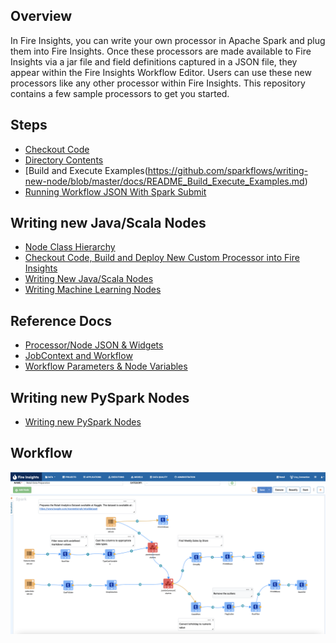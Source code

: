 ## Overview

In Fire Insights, you can write your own processor in Apache Spark and plug them into Fire Insights. Once these processors are made available to Fire Insights via a jar file and field definitions captured in a JSON file, they appear within the Fire Insights Workflow Editor. Users can use these new processors like any other processor within Fire Insights. This repository contains a few sample processors to get you started.

<!--- # For more examples on writing nodes in Sparkflows, refer: -->

<!--- https://github.com/sparkflows/sparkflows-stanfordcorenlp -->

<!--- 
 This should be the structure: 
  Step 1:  Check out from git - Just include checking out and installing jar/code
      - move content from Developing with IntelliJ/Scala IDE for Eclipse here
      - Move building and deploying to step 6
  Step 2: Copy " Directory Contents" and explain the contents
  Step 3: Explain node hierarchy including a hierarchy diagram 
  Step 4: Creating new node 
         - Creating new connectors node 
            - Creating JSON  - show real JSON code in help - add more comments to code 
            - Creating node implementation - show real JSON code in help - add more comments to code 
            - Creating node rules - show real JSON code in help - add more comments to code 
         - Creating new processor node 
             - Follow same structure as connector node
         - Creating new Machine learning node 
            - Follow same structure as connector node
 Step 5: Running Test workflow to test node 
 Step 6: Deploying your new node
--> 

## Steps

- [Checkout Code](https://github.com/sparkflows/writing-new-node/blob/master/docs/README_Checkout_Code.md)
- [Directory Contents](https://github.com/sparkflows/writing-new-node/blob/master/docs/README_Directory_Contents.md)
- [Build and Execute Examples(https://github.com/sparkflows/writing-new-node/blob/master/docs/README_Build_Execute_Examples.md)
- [Running Workflow JSON With Spark Submit](https://github.com/sparkflows/writing-new-node/blob/master/docs/README_Running_Workflow_JSON_With_Spark_Submit.md)


## Writing new Java/Scala Nodes

- [Node Class Hierarchy](https://github.com/sparkflows/writing-new-node/blob/master/docs/README_Node_Class_Hierarchy.md)
- [Checkout Code, Build and Deploy New Custom Processor into Fire Insights](https://github.com/sparkflows/writing-new-node/blob/master/docs/README_Checkout_Code_And_Build.md)
- [Writing New Java/Scala Nodes](https://github.com/sparkflows/writing-new-node/blob/master/docs/README_Writing_New_Nodes.md)
- [Writing Machine Learning Nodes](https://github.com/sparkflows/writing-new-node/blob/master/docs/README_Writing_Machine_Learning_Nodes.md)

## Reference Docs

- [Processor/Node JSON & Widgets](https://github.com/sparkflows/writing-new-node/blob/master/docs/README_Processor_JSON.md)
- [JobContext and Workflow](https://github.com/sparkflows/writing-new-node/blob/master/docs/README_JobContext.md)
- [Workflow Parameters & Node Variables](https://github.com/sparkflows/writing-new-node/blob/master/docs/README_Node_Variables.md)

## Writing new PySpark Nodes

- [Writing new PySpark Nodes](https://github.com/sparkflows/writing-new-node/blob/master/docs/README_Writing_New_PySpark_Node.md)

## Workflow

<img src="https://github.com/sparkflows/writing-new-node/blob/master/docs/images/workflow.png"/>

